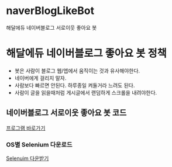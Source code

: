 # naverBlogLikeBot
해달에듀 네이버블로그 서로이웃 좋아요 봇

# 해달에듀 네이버블로그 좋아요 봇 정책
* 봇은 사람이 블로그 웹/엡에서 움직이는 것과 유사해야한다.
* 네이버에게 걸리지 말자.
* 사람보다 빠르면 안된다. 하루종일 켜둘거라 느려도 된다.
* 사람이 글을 읽을때처럼 게시글에서 랜덤하게 스크롤을 내려야한다.

## 네이버블로그 서로이웃 좋아요 봇 코드
[프로그램 바로가기](naverBlogLikeBot.py)
### OS별 Selenium 다운로드
[Selenuim 다운받기](https://www.selenium.dev/)